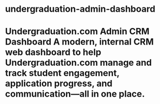# undergraduation-admin-dashboard
# Undergraduation.com Admin CRM Dashboard  A modern, internal CRM web dashboard to help Undergraduation.com manage and track student engagement, application progress, and communication—all in one place.
